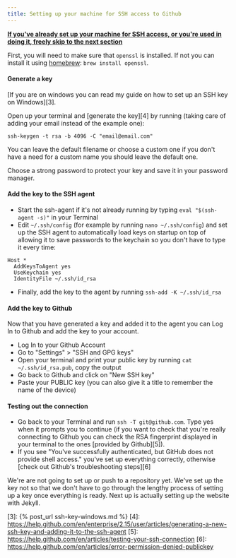 ```yaml
---
title: Setting up your machine for SSH access to Github
---
```


[**If you've already set up your machine for SSH access, or you're used in doing it, freely skip to the next section**](#testing-the-website)

First, you will need to make sure that `openssl` is installed. If not you can install it using [homebrew](https://brew.sh/): `brew install openssl`.

#### Generate a key

[If you are on windows you can read my guide on how to set up an SSH key on Windows][3].

Open up your terminal and [generate the key][4] by running (taking care of adding your email instead of the example one):

`ssh-keygen -t rsa -b 4096 -C "email@email.com"`

You can leave the default filename or choose a custom one if you don't have a need for a custom name you should leave the default one.

Choose a strong password to protect your key and save it in your password manager.

#### Add the key to the SSH agent

- Start the ssh-agent if it's not already running by typing `eval "$(ssh-agent -s)"` in your Terminal
- Edit `~/.ssh/config` (for example by running `nano ~/.ssh/config`) and set up the SSH agent to automatically load keys on startup on top of allowing it to save passwords to the keychain so you don't have to type it every time:

```
Host *
  AddKeysToAgent yes
  UseKeychain yes
  IdentityFile ~/.ssh/id_rsa
```

- Finally, add the key to the agent by running `ssh-add -K ~/.ssh/id_rsa`

<!-- ---- end part 10 ---- -->
<!-- part 11 published 2019-05-06 -->

#### Add the key to Github

Now that you have generated a key and added it to the agent you can Log In to Github and add the key to your account.

- Log In to your Github Account
- Go to "Settings" > "SSH and GPG keys"
- Open your terminal and print your public key by running `cat ~/.ssh/id_rsa.pub`, copy the output
- Go back to Github and click on "New SSH key"
- Paste your PUBLIC key (you can also give it a title to remember the name of the device)

#### Testing out the connection

- Go back to your Terminal and run `ssh -T git@github.com`. Type yes when it prompts you to continue (if you want to check that you're really connecting to Github you can check the RSA fingerprint displayed in your terminal to the ones [provided by Github][5]).
- If you see "You've successfully authenticated, but GitHub does not provide shell access." you've set up everything correctly, otherwise [check out Github's troubleshooting steps][6]

We're are not going to set up or push to a repository yet. We've set up the key not so that we don't have to go through the lengthy process of setting up a key once everything is ready. Next up is actually setting up the website with Jekyll.

[3]: {% post_url ssh-key-windows.md %}
[4]: https://help.github.com/en/enterprise/2.15/user/articles/generating-a-new-ssh-key-and-adding-it-to-the-ssh-agent
[5]: https://help.github.com/en/articles/testing-your-ssh-connection
[6]: https://help.github.com/en/articles/error-permission-denied-publickey